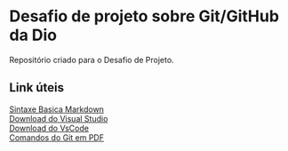 # Desafio de projeto sobre Git/GitHub da Dio
Repositório criado para o Desafio de Projeto.
## Link úteis
[Sintaxe Basica Markdown](https://www.markdownguide.org/basic-syntax/)  
[Download do Visual Studio](https://visualstudio.microsoft.com/pt-br/downloads/)  
[Download do VsCode](https://code.visualstudio.com/download)  
[Comandos do Git em PDF](https://education.github.com/git-cheat-sheet-education.pdf)  
